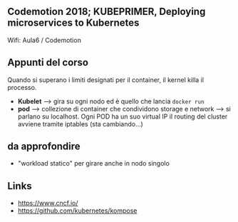 Codemotion 2018; KUBEPRIMER, Deploying microservices to Kubernetes
---
Wifi: Aula6 / Codemotion

## Appunti del corso
Quando si superano i limiti designati per il container, il kernel killa il processo.

* **Kubelet** --> gira su ogni nodo ed è quello che lancia `docker run`
* **pod** --> collezione di container che condividono storage e network --> si parlano su localhost. Ogni POD ha un suo virtual IP
il routing del cluster avviene tramite iptables (sta cambiando...)

## da approfondire
* "workload statico" per girare anche in nodo singolo

## Links
* https://www.cncf.io/
* https://github.com/kubernetes/kompose
